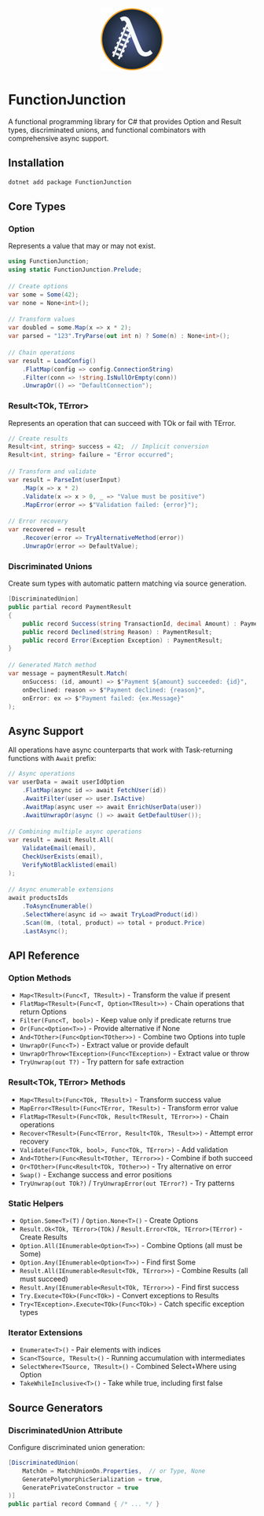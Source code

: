 <p align="center">
  <img src="FunctionJunction.png" alt="Function Junction Icon" width="128"/>
</p>

# FunctionJunction

A functional programming library for C# that provides Option and Result types, discriminated unions, and functional combinators with comprehensive async support.

## Installation

```bash
dotnet add package FunctionJunction
```

## Core Types

### Option<T>

Represents a value that may or may not exist.

```csharp
using FunctionJunction;
using static FunctionJunction.Prelude;

// Create options
var some = Some(42);
var none = None<int>();

// Transform values
var doubled = some.Map(x => x * 2);
var parsed = "123".TryParse(out int n) ? Some(n) : None<int>();

// Chain operations
var result = LoadConfig()
    .FlatMap(config => config.ConnectionString)
    .Filter(conn => !string.IsNullOrEmpty(conn))
    .UnwrapOr(() => "DefaultConnection");
```

### Result<TOk, TError>

Represents an operation that can succeed with TOk or fail with TError.

```csharp
// Create results
Result<int, string> success = 42;  // Implicit conversion
Result<int, string> failure = "Error occurred";

// Transform and validate
var result = ParseInt(userInput)
    .Map(x => x * 2)
    .Validate(x => x > 0, _ => "Value must be positive")
    .MapError(error => $"Validation failed: {error}");

// Error recovery
var recovered = result
    .Recover(error => TryAlternativeMethod(error))
    .UnwrapOr(error => DefaultValue);
```

### Discriminated Unions

Create sum types with automatic pattern matching via source generation.

```csharp
[DiscriminatedUnion]
public partial record PaymentResult
{
    public record Success(string TransactionId, decimal Amount) : PaymentResult;
    public record Declined(string Reason) : PaymentResult;
    public record Error(Exception Exception) : PaymentResult;
}

// Generated Match method
var message = paymentResult.Match(
    onSuccess: (id, amount) => $"Payment ${amount} succeeded: {id}",
    onDeclined: reason => $"Payment declined: {reason}",
    onError: ex => $"Payment failed: {ex.Message}"
);
```

## Async Support

All operations have async counterparts that work with Task-returning functions with `Await` prefix:

```csharp
// Async operations
var userData = await userIdOption
    .FlatMap(async id => await FetchUser(id))
    .AwaitFilter(user => user.IsActive)
    .AwaitMap(async user => await EnrichUserData(user))
    .AwaitUnwrapOr(async () => await GetDefaultUser());

// Combining multiple async operations
var result = await Result.All(
    ValidateEmail(email),
    CheckUserExists(email),
    VerifyNotBlacklisted(email)
);

// Async enumerable extensions
await productsIds
    .ToAsyncEnumerable()
    .SelectWhere(async id => await TryLoadProduct(id))
    .Scan(0m, (total, product) => total + product.Price)
    .LastAsync();
```

## API Reference

### Option<T> Methods

- `Map<TResult>(Func<T, TResult>)` - Transform the value if present
- `FlatMap<TResult>(Func<T, Option<TResult>>)` - Chain operations that return Options
- `Filter(Func<T, bool>)` - Keep value only if predicate returns true
- `Or(Func<Option<T>>)` - Provide alternative if None
- `And<TOther>(Func<Option<TOther>>)` - Combine two Options into tuple
- `UnwrapOr(Func<T>)` - Extract value or provide default
- `UnwrapOrThrow<TException>(Func<TException>)` - Extract value or throw
- `TryUnwrap(out T?)` - Try pattern for safe extraction

### Result<TOk, TError> Methods

- `Map<TResult>(Func<TOk, TResult>)` - Transform success value
- `MapError<TResult>(Func<TError, TResult>)` - Transform error value
- `FlatMap<TResult>(Func<TOk, Result<TResult, TError>>)` - Chain operations
- `Recover<TResult>(Func<TError, Result<TOk, TResult>>)` - Attempt error recovery
- `Validate(Func<TOk, bool>, Func<TOk, TError>)` - Add validation
- `And<TOther>(Func<Result<TOther, TError>>)` - Combine if both succeed
- `Or<TOther>(Func<Result<TOk, TOther>>)` - Try alternative on error
- `Swap()` - Exchange success and error positions
- `TryUnwrap(out TOk?)` / `TryUnwrapError(out TError?)` - Try patterns

### Static Helpers

- `Option.Some<T>(T)` / `Option.None<T>()` - Create Options
- `Result.Ok<TOk, TError>(TOk)` / `Result.Error<TOk, TError>(TError)` - Create Results
- `Option.All(IEnumerable<Option<T>>)` - Combine Options (all must be Some)
- `Option.Any(IEnumerable<Option<T>>)` - Find first Some
- `Result.All(IEnumerable<Result<TOk, TError>>)` - Combine Results (all must succeed)
- `Result.Any(IEnumerable<Result<TOk, TError>>)` - Find first success
- `Try.Execute<TOk>(Func<TOk>)` - Convert exceptions to Results
- `Try<TException>.Execute<TOk>(Func<TOk>)` - Catch specific exception types

### Iterator Extensions

- `Enumerate<T>()` - Pair elements with indices
- `Scan<TSource, TResult>()` - Running accumulation with intermediates
- `SelectWhere<TSource, TResult>()` - Combined Select+Where using Option
- `TakeWhileInclusive<T>()` - Take while true, including first false

## Source Generators

### DiscriminatedUnion Attribute

Configure discriminated union generation:

```csharp
[DiscriminatedUnion(
    MatchOn = MatchUnionOn.Properties,  // or Type, None
    GeneratePolymorphicSerialization = true,
    GeneratePrivateConstructor = true
)]
public partial record Command { /* ... */ }
```
